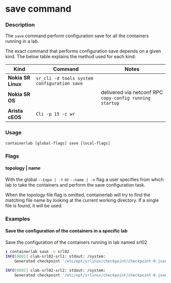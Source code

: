# save command

### Description

The `save` command perform configuration save for all the containers running in a lab.

The exact command that performs configuration save depends on a given kind. The below table explains the method used for each kind:

| Kind               | Command                                     | Notes                                                   |
| ------------------ | ------------------------------------------- | ------------------------------------------------------- |
| **Nokia SR Linux** | `sr_cli -d tools system configuration save` |                                                         |
| **Nokia SR OS**    |                                             | delivered via netconf RPC `copy-config running startup` |
| **Arista cEOS**    | `Cli -p 15 -c wr`                           |                                                         |


### Usage

`containerlab [global-flags] save [local-flags]`

### Flags

#### topology | name

With the global `--topo | -t` or `--name | -n` flag a user specifies from which lab to take the containers and perform the save configuration task.

When the topology file flag is omitted, containerlab will try to find the matching file name by looking at the current working directory. If a single file is found, it will be used.

### Examples

#### Save the configuration of the containers in a specific lab

Save the configuration of the containers running in lab named srl02

```bash
❯ containerlab save -n srl02
INFO[0001] clab-srl02-srl1: stdout: /system:
    Generated checkpoint '/etc/opt/srlinux/checkpoint/checkpoint-0.json' with name 'checkpoint-2020-11-18T09:00:54.998Z' and comment ''

INFO[0002] clab-srl02-srl2: stdout: /system:
    Generated checkpoint '/etc/opt/srlinux/checkpoint/checkpoint-0.json' with name 'checkpoint-2020-11-18T09:00:56.444Z' and comment ''
```